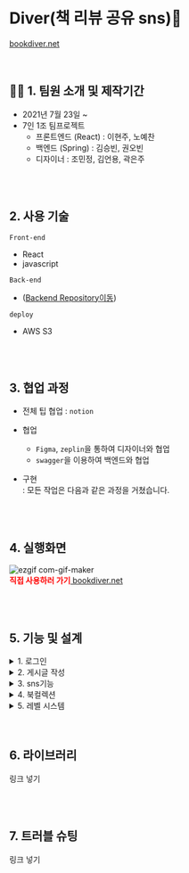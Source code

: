 # Diver(책 리뷰 공유 sns)📘
[ bookdiver.net](https://bookdiver.net/)

<br>

## 👯‍♂️ 1. 팀원 소개 및 제작기간
- 2021년 7월 23일 ~ 
- 7인 1조 팀프로젝트
  + 프론트엔드 (React) : 이현주, 노예찬
  + 백엔드 (Spring) : 김승빈, 권오빈
  + 디자이너 : 조민정, 김언용, 곽은주
<br>

<br>

## 2. 사용 기술
`Front-end`
-  React
- javascript


`Back-end`
-  ([Backend Repository이동](https://github.com/sharingBookReview-SERVICE/sharingBookReview-BE))


`deploy`
- AWS S3 

<br>

<br>

## 3. 협업 과정
- 전체 팁 협업 : `notion`
- 협업
	+ `Figma`, `zeplin`을 통하여 디자이너와 협업
	+ `swagger`을 이용하여 백엔드와 협업

- 구현   
	: 모든 작업은 다음과 같은 과정을 거쳤습니다.
	

<br>

<br>

## 4. 실행화면
![ezgif com-gif-maker](https://user-images.githubusercontent.com/70359952/131693331-1829bac8-6288-47be-bd28-a4c7cf06b0cb.gif)
<br>
<span style="color:red">**직접 사용하러 가기**</span>[ bookdiver.net](https://bookdiver.net/)


<br>
<br>


## 5. 기능 및 설계
<details>
<summary>1. 로그인</summary>
<div markdown="1">       
 카카오, 구글 소셜 로그인
</div>
</details>

<details>
<summary>2. 게시글 작성</summary>
<div markdown="2">       
  <h3>1. 이미지 압축</h3>
   <h3>2. unsplash</h3>
   <h3>3. 추천 해시태그</h3>
</div>
</details>

<details>
<summary>3. sns기능</summary>
<div markdown="3">     
   <h3>1. 소셜 피드</h3>
  <h3>2. 좋아요</h3>
   <h3>3. 댓글</h3>
   <h3>4. 북마크</h3>
   <h3>5. 팔로우</h3>
   <h3>6. 알림</h3>
</div>
</details>

<details>
<summary>4. 북컬렉션 </summary>
<div markdown="4">       
  <h3>1. 사용자 직접 작성</h3>
   <h3>2. 태그 추출 자동 컬렉션 </h3>

</div>
</details>

<details>
<summary>5. 레벨 시스템 </summary>
<div markdown="5">       
  <h3>1. 레벨 별 캐릭터와 칭호 획득</h3>
   

</div>
</details>
<br>

<br>

## 6. 라이브러리
링크 넣기

<br>


<br>


## 7. 트러블 슈팅
링크 넣기

<br>




